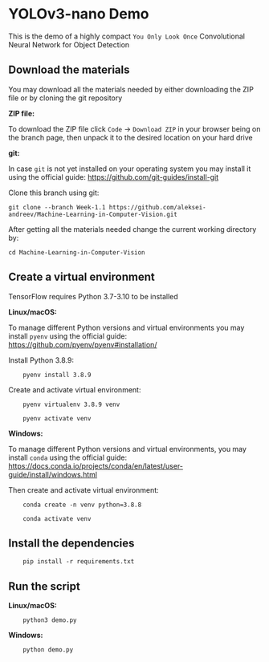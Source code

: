 # YOLOv3-nano Demo

This is the demo of a highly compact `You Only Look Once` Convolutional Neural Network for Object Detection

## Download the materials

You may download all the materials needed by either downloading the ZIP file or by cloning the git repository

**ZIP file:**

To download the ZIP file click `Code` -> `Download ZIP` in your browser being on the branch page, then unpack it to the desired location on your hard drive

**git:**

In case `git` is not yet installed on your operating system you may install it using the official guide: https://github.com/git-guides/install-git

Clone this branch using git:

```
git clone --branch Week-1.1 https://github.com/aleksei-andreev/Machine-Learning-in-Computer-Vision.git
```

After getting all the materials needed change the current working directory by:

```
cd Machine-Learning-in-Computer-Vision
```

## Create a virtual environment

TensorFlow requires Python 3.7-3.10 to be installed

**Linux/macOS:**

To manage different Python versions and virtual environments you may install `pyenv` using the official guide: https://github.com/pyenv/pyenv#installation/

Install Python 3.8.9:

```
    pyenv install 3.8.9
```

Create and activate virtual environment:

```
    pyenv virtualenv 3.8.9 venv

    pyenv activate venv
```

**Windows:**

To manage different Python versions and virtual environments, you may install `conda` using the official guide: https://docs.conda.io/projects/conda/en/latest/user-guide/install/windows.html

Then create and activate virtual environment:

```
    conda create -n venv python=3.8.8
	
    conda activate venv
```

## Install the dependencies

```
    pip install -r requirements.txt
```

## Run the script

**Linux/macOS:**

```
    python3 demo.py
```

**Windows:**

```
    python demo.py
```

